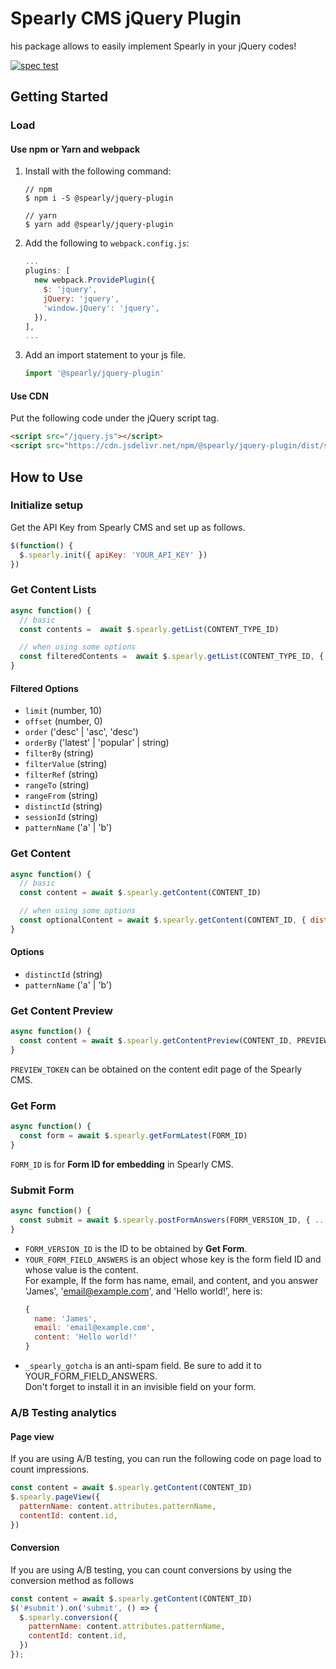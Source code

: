# Spearly CMS jQuery Plugin

his package allows to easily implement Spearly in your jQuery codes!

[![spec test](https://github.com/unimal-jp/spearly-cms-jquery-plugin/actions/workflows/test.yml/badge.svg)](https://github.com/unimal-jp/spearly-cms-jquery-plugin/actions/workflows/test.yml)

## Getting Started

### Load

#### Use npm or Yarn and webpack

1. Install with the following command:
   ```
   // npm
   $ npm i -S @spearly/jquery-plugin
   
   // yarn
   $ yarn add @spearly/jquery-plugin
   ```
2. Add the following to `webpack.config.js`:
   ```js
   ...
   plugins: [
     new webpack.ProvidePlugin({
       $: 'jquery',
       jQuery: 'jquery',
       'window.jQuery': 'jquery',
     }),
   ],
   ...
   ```
3. Add an import statement to your js file.
   ```js
   import '@spearly/jquery-plugin'
   ```

#### Use CDN

Put the following code under the jQuery script tag.

```html
<script src="/jquery.js"></script>
<script src="https://cdn.jsdelivr.net/npm/@spearly/jquery-plugin/dist/spearly-plugin.js" defer></script>
```

## How to Use

### Initialize setup

Get the API Key from Spearly CMS and set up as follows.

```js
$(function() {
  $.spearly.init({ apiKey: 'YOUR_API_KEY' })
})
```


### Get Content Lists

```js
async function() {
  // basic
  const contents =  await $.spearly.getList(CONTENT_TYPE_ID)

  // when using some options
  const filteredContents =  await $.spearly.getList(CONTENT_TYPE_ID, { limit: 10, offset: 20 })
}
```

#### Filtered Options

- `limit` (number, 10)
- `offset` (number, 0)
- `order` ('desc' | 'asc', 'desc')
- `orderBy` ('latest' | 'popular' | string)
- `filterBy` (string)
- `filterValue` (string)
- `filterRef` (string)
- `rangeTo` (string)
- `rangeFrom` (string)
- `distinctId` (string)
- `sessionId` (string)
- `patternName` ('a' | 'b')

### Get Content

```js
async function() {
  // basic
  const content = await $.spearly.getContent(CONTENT_ID)

  // when using some options
  const optionalContent = await $.spearly.getContent(CONTENT_ID, { distinctId: DISTINCT_ID })
}
```

#### Options

- `distinctId` (string)
- `patternName` ('a' | 'b')

### Get Content Preview

```js
async function() {
  const content = await $.spearly.getContentPreview(CONTENT_ID, PREVIEW_TOKEN)
}
```

`PREVIEW_TOKEN` can be obtained on the content edit page of the Spearly CMS.

### Get Form

```js
async function() {
  const form = await $.spearly.getFormLatest(FORM_ID)
}
```

`FORM_ID` is for **Form ID for embedding** in Spearly CMS.

### Submit Form

```js
async function() {
  const submit = await $.spearly.postFormAnswers(FORM_VERSION_ID, { ...YOUR_FORM_FIRLD_ANSWERS, _spearly_gotcha: '' })
}
```

- `FORM_VERSION_ID` is the ID to be obtained by **Get Form**.
- `YOUR_FORM_FIELD_ANSWERS` is an object whose key is the form field ID and whose value is the content.  
  For example, If the form has name, email, and content, and you answer 'James', 'email@example.com', and 'Hello world!', here is:
  ```js
  {
    name: 'James',
    email: 'email@example.com',
    content: 'Hello world!'
  }
  ```
- `_spearly_gotcha` is an anti-spam field. Be sure to add it to YOUR_FORM_FIELD_ANSWERS.  
  Don't forget to install it in an invisible field on your form.

### A/B Testing analytics

#### Page view

If you are using A/B testing, you can run the following code on page load to count impressions.

```js
const content = await $.spearly.getContent(CONTENT_ID)
$.spearly.pageView({
  patternName: content.attributes.patternName,
  contentId: content.id,
})
```

#### Conversion

If you are using A/B testing, you can count conversions by using the conversion method as follows

```js
const content = await $.spearly.getContent(CONTENT_ID)
$('#submit').on('submit', () => {
  $.spearly.conversion({
    patternName: content.attributes.patternName,
    contentId: content.id,
  })
});
```
